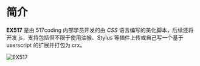 # 简介

**EX517** 是由 517coding 内部学员开发的由 *CSS* 语言编写的美化脚本，后续还将开发 js，支持包括但不限于使用油猴、Stylus 等插件上传或自己写一个基于 userscript 的扩展并打包为 crx。

![EX517](https://image.wsq127.top/file/9c248f46e0cd534e4e1a7.png)
